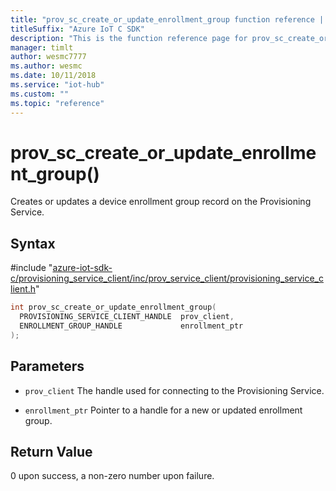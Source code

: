 ```yaml
---                             
title: "prov_sc_create_or_update_enrollment_group function reference | Microsoft Docs" 
titleSuffix: "Azure IoT C SDK"            
description: "This is the function reference page for prov_sc_create_or_update_enrollment_group() in the Azure IoT C SDK. This SDK is used with the Azure IoT Hub and Azure IoT Hub Device Provisioning Service"            
manager: timlt                 
author: wesmc7777              
ms.author: wesmc               
ms.date: 10/11/2018                    
ms.service: "iot-hub"             
ms.custom: ""                
ms.topic: "reference"        
---                            
```


# prov_sc_create_or_update_enrollment_group()

Creates or updates a device enrollment group record on the Provisioning Service.

## Syntax

\#include "[azure-iot-sdk-c/provisioning_service_client/inc/prov_service_client/provisioning_service_client.h](../provisioning-service-client-h.md)"  
```C
int prov_sc_create_or_update_enrollment_group(
  PROVISIONING_SERVICE_CLIENT_HANDLE  prov_client,
  ENROLLMENT_GROUP_HANDLE             enrollment_ptr
);
```

## Parameters
* `prov_client` The handle used for connecting to the Provisioning Service. 

* `enrollment_ptr` Pointer to a handle for a new or updated enrollment group.

## Return Value
0 upon success, a non-zero number upon failure.

